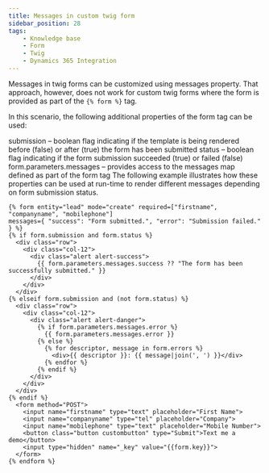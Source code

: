 ```yaml
---
title: Messages in custom twig form
sidebar_position: 28
tags:
    - Knowledge base
    - Form
    - Twig
    - Dynamics 365 Integration
---
```


Messages in twig forms can be customized using messages property. That approach, however, does not work for custom twig forms where the form is provided as part of the `{% form %}` tag.

In this scenario, the following additional properties of the form tag can be used:

submission – boolean flag indicating if the template is being rendered before (false) or after (true) the form has been submitted
status – boolean flag indicating if the form submission succeeded (true) or failed (false)
form.parameters.messages – provides access to the messages map defined as part of the form tag
The following example illustrates how these properties can be used at run-time to render different messages depending on form submission status.

```
{% form entity="lead" mode="create" required=["firstname", "companyname", "mobilephone"]
messages={ "success": "Form submitted.", "error": "Submission failed." } %}
{% if form.submission and form.status %}
  <div class="row">
    <div class="col-12">
      <div class="alert alert-success">
        {{ form.parameters.messages.success ?? "The form has been successfully submitted." }}
      </div>
    </div>
  </div>
{% elseif form.submission and (not form.status) %}
  <div class="row">
    <div class="col-12">
      <div class="alert alert-danger">
        {% if form.parameters.messages.error %}
          {{ form.parameters.messages.error }}
        {% else %}
          {% for descriptor, message in form.errors %}
            <div>{{ descriptor }}: {{ message|join(', ') }}</div>
          {% endfor %}
        {% endif %}
      </div>
    </div>
  </div>
{% endif %}
  <form method="POST">
    <input name="firstname" type="text" placeholder="First Name">
    <input name="companyname" type="tel" placeholder="Company">
    <input name="mobilephone" type="text" placeholder="Mobile Number">
    <button class="button custombutton" type="Submit">Text me a demo</button>
    <input type="hidden" name="_key" value="{{form.key}}">
  </form>
{% endform %}
```